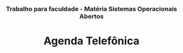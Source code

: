 <h3 align="center">Trabalho para faculdade - Matéria Sistemas Operacionais Abertos</h3>
<h1 align="center">
    <p>Agenda Telefônica</p>
</h1>
